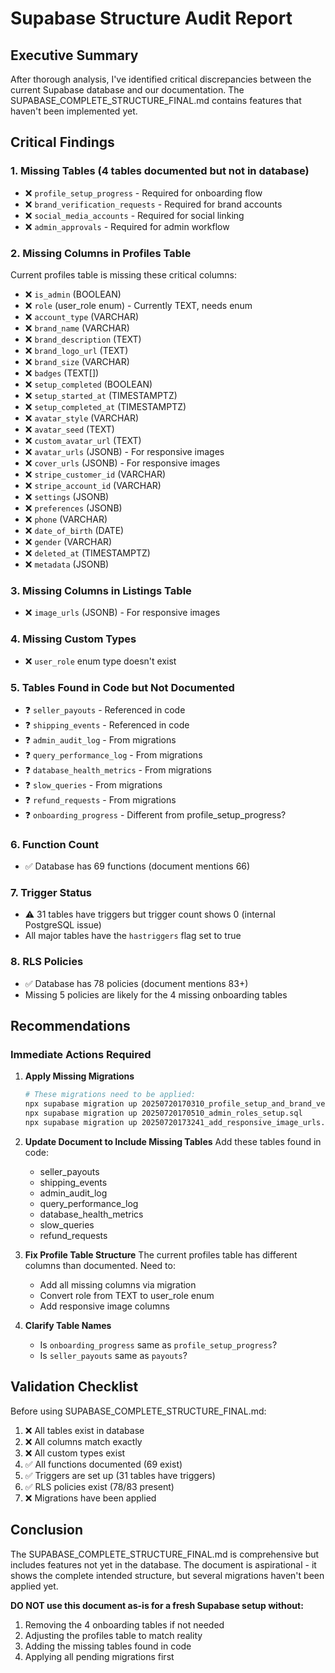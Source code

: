 # Supabase Structure Audit Report

## Executive Summary

After thorough analysis, I've identified critical discrepancies between the current Supabase database and our documentation. The SUPABASE_COMPLETE_STRUCTURE_FINAL.md contains features that haven't been implemented yet.

## Critical Findings

### 1. Missing Tables (4 tables documented but not in database)
- ❌ `profile_setup_progress` - Required for onboarding flow
- ❌ `brand_verification_requests` - Required for brand accounts
- ❌ `social_media_accounts` - Required for social linking
- ❌ `admin_approvals` - Required for admin workflow

### 2. Missing Columns in Profiles Table
Current profiles table is missing these critical columns:
- ❌ `is_admin` (BOOLEAN)
- ❌ `role` (user_role enum) - Currently TEXT, needs enum
- ❌ `account_type` (VARCHAR)
- ❌ `brand_name` (VARCHAR)
- ❌ `brand_description` (TEXT)
- ❌ `brand_logo_url` (TEXT)
- ❌ `brand_size` (VARCHAR)
- ❌ `badges` (TEXT[])
- ❌ `setup_completed` (BOOLEAN)
- ❌ `setup_started_at` (TIMESTAMPTZ)
- ❌ `setup_completed_at` (TIMESTAMPTZ)
- ❌ `avatar_style` (VARCHAR)
- ❌ `avatar_seed` (TEXT)
- ❌ `custom_avatar_url` (TEXT)
- ❌ `avatar_urls` (JSONB) - For responsive images
- ❌ `cover_urls` (JSONB) - For responsive images
- ❌ `stripe_customer_id` (VARCHAR)
- ❌ `stripe_account_id` (VARCHAR)
- ❌ `settings` (JSONB)
- ❌ `preferences` (JSONB)
- ❌ `phone` (VARCHAR)
- ❌ `date_of_birth` (DATE)
- ❌ `gender` (VARCHAR)
- ❌ `deleted_at` (TIMESTAMPTZ)
- ❌ `metadata` (JSONB)

### 3. Missing Columns in Listings Table
- ❌ `image_urls` (JSONB) - For responsive images

### 4. Missing Custom Types
- ❌ `user_role` enum type doesn't exist

### 5. Tables Found in Code but Not Documented
- ❓ `seller_payouts` - Referenced in code
- ❓ `shipping_events` - Referenced in code
- ❓ `admin_audit_log` - From migrations
- ❓ `query_performance_log` - From migrations
- ❓ `database_health_metrics` - From migrations
- ❓ `slow_queries` - From migrations
- ❓ `refund_requests` - From migrations
- ❓ `onboarding_progress` - Different from profile_setup_progress?

### 6. Function Count
- ✅ Database has 69 functions (document mentions 66)

### 7. Trigger Status
- ⚠️ 31 tables have triggers but trigger count shows 0 (internal PostgreSQL issue)
- All major tables have the `hastriggers` flag set to true

### 8. RLS Policies
- ✅ Database has 78 policies (document mentions 83+)
- Missing 5 policies are likely for the 4 missing onboarding tables

## Recommendations

### Immediate Actions Required

1. **Apply Missing Migrations**
   ```bash
   # These migrations need to be applied:
   npx supabase migration up 20250720170310_profile_setup_and_brand_verification.sql
   npx supabase migration up 20250720170510_admin_roles_setup.sql
   npx supabase migration up 20250720173241_add_responsive_image_urls.sql
   ```

2. **Update Document to Include Missing Tables**
   Add these tables found in code:
   - seller_payouts
   - shipping_events
   - admin_audit_log
   - query_performance_log
   - database_health_metrics
   - slow_queries
   - refund_requests

3. **Fix Profile Table Structure**
   The current profiles table has different columns than documented. Need to:
   - Add all missing columns via migration
   - Convert role from TEXT to user_role enum
   - Add responsive image columns

4. **Clarify Table Names**
   - Is `onboarding_progress` same as `profile_setup_progress`?
   - Is `seller_payouts` same as `payouts`?

## Validation Checklist

Before using SUPABASE_COMPLETE_STRUCTURE_FINAL.md:

1. ❌ All tables exist in database
2. ❌ All columns match exactly
3. ❌ All custom types exist
4. ✅ All functions documented (69 exist)
5. ✅ Triggers are set up (31 tables have triggers)
6. ✅ RLS policies exist (78/83 present)
7. ❌ Migrations have been applied

## Conclusion

The SUPABASE_COMPLETE_STRUCTURE_FINAL.md is comprehensive but includes features not yet in the database. The document is aspirational - it shows the complete intended structure, but several migrations haven't been applied yet.

**DO NOT use this document as-is for a fresh Supabase setup without:**
1. Removing the 4 onboarding tables if not needed
2. Adjusting the profiles table to match reality
3. Adding the missing tables found in code
4. Applying all pending migrations first